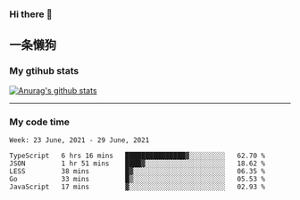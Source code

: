 ### Hi there 👋

## 一条懒狗
<!--
**kiss-me-quickly/kiss-me-quickly** is a ✨ _special_ ✨ repository because its `README.md` (this file) appears on your GitHub profile.

Here are some ideas to get you started:

- 🔭 I’m currently working on ...
- 🌱 I’m currently learning ...
- 👯 I’m looking to collaborate on ...
- 🤔 I’m looking for help with ...
- 💬 Ask me about ...
- 📫 How to reach me: ...
- 😄 Pronouns: ...
- ⚡ Fun fact: ...
-->


### My gtihub stats

[![Anurag's github stats](https://github-readme-stats.vercel.app/api?username=kiss-me-quickly)](https://github.com/anuraghazra/github-readme-stats)

***

### My code time

<!--START_SECTION:waka-->
```text
Week: 23 June, 2021 - 29 June, 2021

TypeScript   6 hrs 16 mins   ███████████████▓░░░░░░░░░   62.70 % 
JSON         1 hr 51 mins    ████▓░░░░░░░░░░░░░░░░░░░░   18.62 % 
LESS         38 mins         █▓░░░░░░░░░░░░░░░░░░░░░░░   06.35 % 
Go           33 mins         █▒░░░░░░░░░░░░░░░░░░░░░░░   05.53 % 
JavaScript   17 mins         ▓░░░░░░░░░░░░░░░░░░░░░░░░   02.93 % 
```
<!--END_SECTION:waka-->
